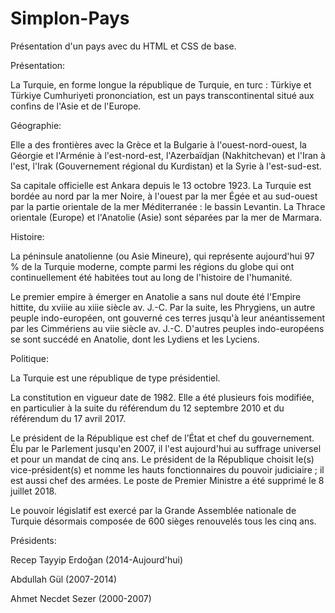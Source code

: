 # Simplon-Pays

Présentation d'un pays avec du HTML et CSS de base.

Présentation:

La Turquie, en forme longue la république de Turquie, en turc :
Türkiye et Türkiye Cumhuriyeti prononciation, est un pays
transcontinental situé aux confins de l'Asie et de l'Europe.

Géographie:

Elle a des frontières avec la Grèce et la Bulgarie à
l'ouest-nord-ouest, la Géorgie et l'Arménie à l'est-nord-est,
l'Azerbaïdjan (Nakhitchevan) et l'Iran à l'est, l'Irak
(Gouvernement régional du Kurdistan) et la Syrie à
l'est-sud-est.

Sa capitale officielle est Ankara depuis le 13 octobre 1923. La
Turquie est bordée au nord par la mer Noire, à l'ouest par la
mer Égée et au sud-ouest par la partie orientale de la mer
Méditerranée : le bassin Levantin. La Thrace orientale (Europe)
et l'Anatolie (Asie) sont séparées par la mer de Marmara.

Histoire:

La péninsule anatolienne (ou Asie Mineure), qui représente
aujourd'hui 97 % de la Turquie moderne, compte parmi les régions du
globe qui ont continuellement été habitées tout au long de
l'histoire de l'humanité.

Le premier empire à émerger en Anatolie a sans nul doute été
l'Empire hittite, du xviiie au xiiie siècle av. J.-C. Par la suite,
les Phrygiens, un autre peuple indo-européen, ont gouverné ces
terres jusqu'à leur anéantissement par les Cimmériens au viie siècle
av. J.-C. D'autres peuples indo-européens se sont succédé en
Anatolie, dont les Lydiens et les Lyciens.

Politique:

La Turquie est une république de type présidentiel.

La constitution en vigueur date de 1982. Elle a été plusieurs
fois modifiée, en particulier à la suite du référendum du 12
septembre 2010 et du référendum du 17 avril 2017.

Le président de la République est chef de l’État et chef du
gouvernement. Élu par le Parlement jusqu'en 2007, il l'est
aujourd'hui au suffrage universel et pour un mandat de cinq
ans. Le président de la République choisit le(s)
vice-président(s) et nomme les hauts fonctionnaires du pouvoir
judiciaire ; il est aussi chef des armées. Le poste de Premier
Ministre a été supprimé le 8 juillet 2018.

Le pouvoir législatif est exercé par la Grande Assemblée
nationale de Turquie désormais composée de 600 sièges
renouvelés tous les cinq ans.

Présidents:

Recep Tayyip Erdoğan (2014-Aujourd'hui)

Abdullah Gül (2007-2014)

Ahmet Necdet Sezer (2000-2007)
